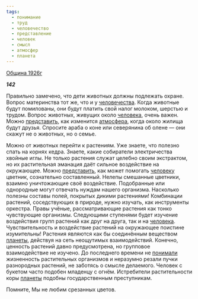 ```yaml
---
tags:
  - понимание
  - труд
  - человечество
  - представление
  - человек
  - смысл
  - атмосфер
  - планета
---
```

[Община 1926г](https://127.0.0.1:4002/agni/1926)

___142___

Правильно замечено, что дети животных должны подлежать охране. Вопрос материнства тот же, что и у [человечества](../../../tags/#человечество). Когда животные будут помилованы, они будут платить свой налог молоком, шерстью и трудом. Вопрос животных, живущих около [человека](../../../tags/#человек), очень важен. Можно [представить](../../../tags/#представление), как изменится [атмосфера](../../../tags/#атмосфер), когда около жилища будут друзья. Спросите араба о коне или северянина об олене — они скажут не о животных, но о семье.   

Можно от животных перейти к растениям. Уже знаете, что полезно спать на корнях кедра. Знаете, какие собиратели электричества хвойные иглы. Не только растения служат целебно своим экстрактом, но их растительная эманация даёт сильное воздействие на окружающее. Можно [представить](../../../tags/#представление), как может помогать [человеку](../../../tags/#человек) цветник, сознательно составленный. Нелепы смешанные цветники, взаимно уничтожающие своё воздействие. Подобранные или однородные могут отвечать нуждам нашего организма. Насколько полезны составы полей, покрытых дикими растениями! Комбинации растений, соседствующих в природе, нужно изучать, как инструменты оркестра. Правы учёные, рассматривающие растения как тонко чувствующие организмы. Следующими ступенями будет изучение воздействия групп растений как друг на друга, так и на [человека](../../../tags/#человек). Чувствительность и воздействие растений на окружающее поистине изумительны! Растения являются как бы соединённым веществом [планеты](../../../tags/#планета), действуя на сеть неощутимых взаимодействий. Конечно, ценность растений давно предусмотрена, но групповое взаимодействие не изучено. До последнего времени не [понимали](../../../tags/#понимание) жизненность растительных организмов и неразумно резали пучки разнородных растений, не заботясь о смысле делаемого. Человек с букетом часто подобен младенцу с огнём. Истребители растительности коры [планеты](../../../tags/#планета) подобны государственным преступникам.   

Помните, Мы не любим срезанных цветов.   

